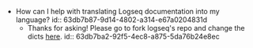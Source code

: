 - How can I help with translating Logseq documentation into my language?
  id:: 63db7b87-9d14-4802-a314-e67a0204831d
	- Thanks for asking! Please go to fork logseq's repo and change the dicts [here](https://github.com/logseq/logseq/blob/master/src/main/frontend/dicts.cljc).
	  id:: 63db7ba2-92f5-4ec8-a875-5da76b24e8ec